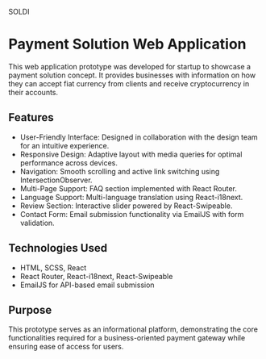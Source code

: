SOLDI
# Payment Solution Web Application

This web application prototype was developed for startup to showcase a payment solution concept. It provides businesses with information on how they can accept fiat currency from clients and receive cryptocurrency in their accounts.

## Features
- User-Friendly Interface: Designed in collaboration with the design team for an intuitive experience.
- Responsive Design: Adaptive layout with media queries for optimal performance across devices.
- Navigation: Smooth scrolling and active link switching using IntersectionObserver.
- Multi-Page Support: FAQ section implemented with React Router.
- Language Support: Multi-language translation using React-i18next.
- Review Section: Interactive slider powered by React-Swipeable.
- Contact Form: Email submission functionality via EmailJS with form validation.

## Technologies Used
- HTML, SCSS, React
- React Router, React-i18next, React-Swipeable
- EmailJS for API-based email submission

## Purpose
This prototype serves as an informational platform, demonstrating the core functionalities required for a business-oriented payment gateway while ensuring ease of access for users.